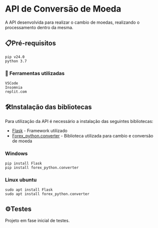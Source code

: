 
# API de Conversão de Moeda

A API desenvolvida para realizar o cambio de moedas, realizando o processamento dentro da mesma.

##  📋Pré-requisitos 
```
pip v24.0 
python 3.7
```
### 🔩 Ferramentas utilizadas
```
VSCode
Insomnia
replit.com
```

## 🛠️Instalação das bibliotecas
 Para utilização da API é necessário a instalação das seguintes bibliotecas:
* [Flask](https://flask.palletsprojects.com/en/3.0.x/api/) - Framework utilizado
* [Forex_python.converter](https://pypi.org/project/forex-python/) - Biblioteca utilizada para cambio e conversão de moeda 

### Windows
```
pip install Flask
pip install forex_python.converter
```
### Linux ubuntu
```
sudo apt install Flask
sudo apt install forex_python.converter
```

## ⚙️Testes
Projeto em fase inicial de testes. 

